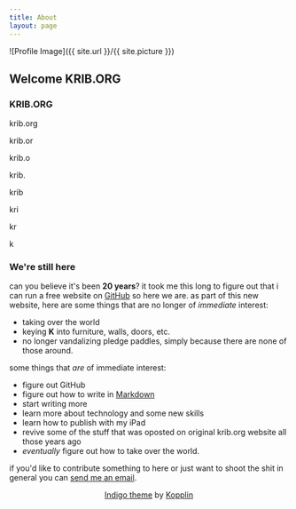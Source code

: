 ```yaml
---
title: About
layout: page
---
```

![Profile Image]({{ site.url }}/{{ site.picture }})


## Welcome KRIB.ORG

### KRIB.ORG

krib.org

krib.or

krib.o

krib.

krib

kri

kr

k




### We're still here
can you believe it's been **20 years**?  it took me this long to figure out that i can run a free website on [GitHub](https://github.com) so here we are. as part of this new website, here are some things that are no longer of *immediate* interest:

- taking over the world
- keying **Κ** into furniture, walls, doors, etc. 
- no longer vandalizing pledge paddles, simply because there are none of those around.

some things that *are* of immediate interest:

- figure out GitHub
- figure out how to write in [Markdown](https://daringfireball.net/projects/markdown/)
- start writing more
- learn more about technology and some new skills
- learn how to publish with my iPad
- revive some of the stuff that was oposted on original krib.org website all those years ago
- *eventually* figure out how to take over the world.

if you'd like to contribute something to here or just want to shoot the shit in general you can [send me an email](mailto:iridium7777@mac.com).













<center> <p class="extra">
        <a class="link" href="https://github.com/sergiokopplin/indigo">Indigo theme</a> by <a class="link" href="https://github.com/sergiokopplin/indigo">Kopplin</a> </center>

